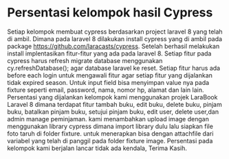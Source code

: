 # Persentasi kelompok hasil Cypress

Setiap kelompok membuat cypress berdasarkan project laravel 8 yang telah di ambil. Dimana pada laravel 8 dilakukan install cypress yang di ambil pada package https://github.com/laracasts/cypress. Setelah berhasil melakukan install implentasikan fitur-fitur yang ada pada laravel 8. Setiap fitur pada cypress harus refresh migrate database menggunakan  cy.refreshDatabase(); agar database laravel ke reset. Setiap fitur harus ada before each login untuk mengawali fitur agar setiap fitur yang dijalankan tidak expired season.
Untuk input field bisa menyimpan value nya pada fixture seperti email, password, nama, nomor hp, alamat dan lain lain. Persentasi yang dijalankan kelompok kami menggunakan projek LaraBook Laravel 8 dimana terdapat fitur tambah buku, edit buku, delete buku, pinjam buku, batalkan pinjam buku, setujui pinjam buku, edit user, delete user,dan admin manage peminjaman. kami menambahkan upload image dengan menggunakan library cypress dimana import library dulu lalu siapkan file foto taruh di folder fixture. untuk menerapkan bisa dengan attachfile dari variabel yang telah di panggil pada folder fixture image. Persentasi pada kelompok kami berjalan lancar tidak ada kendala, Terima Kasih.